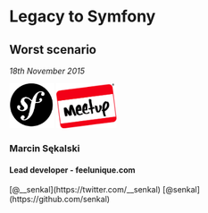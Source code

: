 # Legacy to Symfony 
## Worst scenario


*18th November 2015*

<img src="public/SymfonyLogo.png" title="symfony.coms" style="border: none; height: 80px; margin: 0; padding: 0; background: none;" />
<img src="public/meetup.png" title="meetup.com" style="border: none; height: 80px; margin: 0; padding: 0; background: none;" />

### Marcin Sękalski 
#### Lead developer - feelunique.com

<div class="social">
    <span class="twitter">[@__senkal](https://twitter.com/__senkal)</span>
    <span class="github">[@senkal](https://github.com/senkal)</span>
</div>


